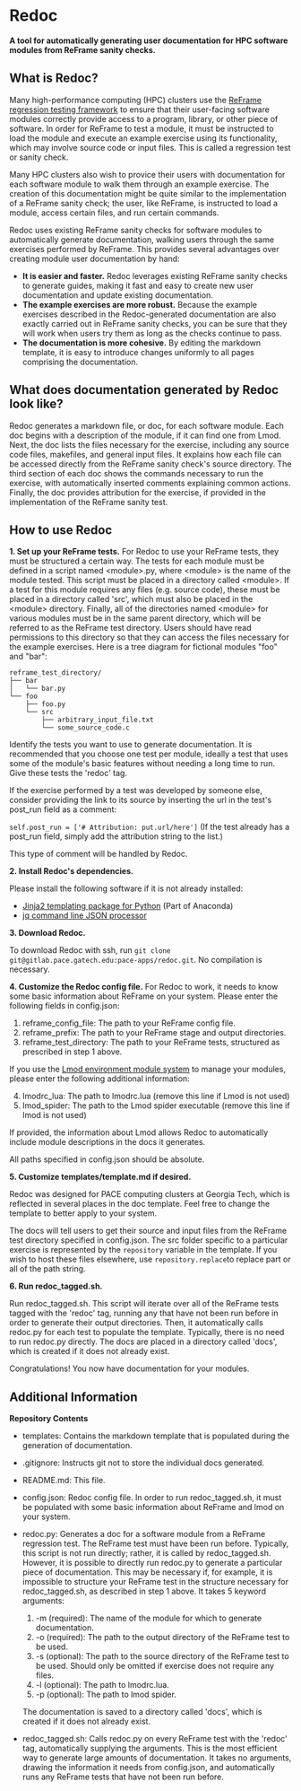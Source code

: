# Redoc

**A tool for automatically generating user documentation for HPC software modules from ReFrame sanity checks.**

## What is Redoc?

Many high-performance computing (HPC) clusters use the
[ReFrame regression testing framework](https://reframe-hpc.readthedocs.io/en/stable/)
to ensure that their user-facing software modules correctly provide access to
a program, library, or other piece of software. In order for ReFrame to test a module,
it must be instructed to load the module and execute an example exercise using its functionality,
which may involve source code or input files.
This is called a regression test or sanity check.

Many HPC clusters also wish to provice their users with documentation for each software module to walk them through an example exercise.
The creation of this documentation might be quite similar to the implementation of a ReFrame
sanity check; the user, like ReFrame, is instructed to load a module, access certain files,
and run certain commands.

Redoc uses existing ReFrame sanity checks for software modules to automatically generate documentation,
walking users through the same exercises performed by ReFrame.
This provides several advantages over creating module user documentation by hand:

- **It is easier and faster.** Redoc leverages existing ReFrame sanity checks to generate guides,
    making it fast and easy to create new user documentation and update existing documentation.
- **The example exercises are more robust.** Because the example exercises described in the
    Redoc-generated documentation are also
    exactly carried out in ReFrame sanity checks, you can be sure that they will work when users try them
    as long as the checks continue to pass.
- **The documentation is more cohesive.** By editing the markdown template,
    it is easy to introduce changes uniformly to all pages comprising the documentation.

## What does documentation generated by Redoc look like?

Redoc generates a markdown file, or doc, for each software module.
Each doc begins with a description of the module, if it can find one from Lmod.
Next, the doc lists the files necessary for the exercise, including any
source code files, makefiles, and general input files.
It explains how each file can be accessed directly from the ReFrame sanity check's source directory.
The third section of each doc shows the commands necessary to run the exercise,
with automatically inserted comments explaining common actions.
Finally, the doc provides attribution for the exercise, if provided in the implementation
of the ReFrame sanity test.

## How to use Redoc

**1. Set up your ReFrame tests.**
For Redoc to use your ReFrame tests, they must be structured a certain way. The tests for each module must be defined in a script named \<module\>.py, where \<module\> is the name of the module tested. This script must be placed in a directory called \<module\>. If a test for this module requires any files (e.g. source code), these must be placed in a directory called 'src', which must also be placed in the \<module\> directory. Finally, all of the directories named \<module\> for various modules must be in the same parent directory, which will be referred to as the ReFrame test directory. Users should have read permissions to this directory so that they can access the files necessary for the example exercises. Here is a tree diagram for fictional modules "foo" and "bar":

	reframe_test_directory/
	├── bar
	│   └── bar.py
	└── foo
	    ├── foo.py
	    └── src
	        ├── arbitrary_input_file.txt
	        └── some_source_code.c

Identify the tests you want to use to generate documentation. It is recommended that you choose one test per module, ideally a test that uses some of the module's basic features without needing a long time to run. Give these tests the 'redoc' tag.

If the exercise performed by a test was developed by someone else, consider providing the link to its source by inserting the url in the test's post_run field as a comment: 

`self.post_run = ['# Attribution: put.url/here']` (If the test already has a post_run field, simply add the attribution string to the list.)

This type of comment will be handled by Redoc.

**2. Install Redoc's dependencies.**

Please install the following software if it is not already installed:

- [Jinja2 templating package for Python](https://jinja.palletsprojects.com/en/2.11.x/) (Part of Anaconda)
- [jq command line JSON processor](https://stedolan.github.io/jq/)

**3. Download Redoc.**

To download Redoc with ssh, run
`git clone git@gitlab.pace.gatech.edu:pace-apps/redoc.git`. 
No compilation is necessary.

**4. Customize the Redoc config file.**
For Redoc to work, it needs to know some basic information about ReFrame on your system. Please enter the following fields in config.json:
1. reframe_config_file: The path to your ReFrame config file.
2. reframe_prefix: The path to your ReFrame stage and output directories.
3. reframe_test_directory: The path to your ReFrame tests, structured as prescribed in step 1 above.

If you use the [Lmod environment module system](https://lmod.readthedocs.io/en/latest/) to manage your modules, please enter the following additional information:

4. lmodrc_lua: The path to lmodrc.lua (remove this line if Lmod is not used)
5. lmod_spider: The path to the Lmod spider executable (remove this line if lmod is not used)

If provided, the information about Lmod allows Redoc to automatically include module descriptions in the docs it generates.

All paths specified in config.json should be absolute.

**5. Customize templates/template.md if desired.**

Redoc was designed for PACE computing clusters at Georgia Tech, which is reflected in several places in the doc template. Feel free to change the template to better apply to your system.

The docs will tell users to get their source and input files from the ReFrame test directory specified in config.json. The src folder specific to a particular exercise is represented by the `repository` variable in the template. If you wish to host these files elsewhere, use `repository.replace`to replace part or all of the path string.

**6. Run redoc_tagged.sh.**

Run redoc_tagged.sh. This script will iterate over all of the ReFrame tests tagged with the 'redoc' tag, running any that have not been run before in order to generate their output directories. Then, it automatically calls redoc.py for each test to populate the template. Typically, there is no need to run redoc.py directly. The docs are placed in a directory called 'docs', which is created if it does not already exist.

Congratulations! You now have documentation for your modules.

## Additional Information

**Repository Contents**
- templates: Contains the markdown template that is populated during the generation of documentation.
- .gitignore: Instructs git not to store the individual docs generated.
- README.md: This file.
- config.json: Redoc config file. In order to run redoc_tagged.sh, it must be populated with some basic information about ReFrame and lmod on your system.
- redoc.py: Generates a doc for a software module from a ReFrame regression test. The ReFrame test must have been run before. Typically, this script is not run directly; rather, it is called by redoc_tagged.sh. However, it is possible to directly run redoc.py to generate a particular piece of documentation. This may be necessary if, for example, it is impossible to structure your ReFrame test in the structure necessary for redoc_tagged.sh, as described in step 1 above. It takes 5 keyword arguments:
  1. -m (required): The name of the module for which to generate documentation.
  2. -o (required): The path to the output directory of the ReFrame test to be used.
  3. -s (optional): The path to the source directory of the ReFrame test to be used. Should only be omitted if exercise does not require any files.
  4. -l (optional): The path to lmodrc.lua.
  5. -p (optional): The path to lmod spider.
  
  The documentation is saved to a directory called 'docs', which is created if it does
  not already exist.
- redoc_tagged.sh: Calls redoc.py on every ReFrame test with the 'redoc' tag, automatically
  supplying the arguments. This is the most efficient way to generate large amounts
  of documentation. It takes no arguments, drawing the information it needs from
  config.json, and automatically runs any ReFrame tests that have not been run before.
